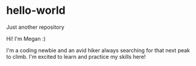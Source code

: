 # hello-world
Just another repository

Hi! I'm Megan :)

I'm a coding newbie and an avid hiker always searching for that next peak to climb.
I'm excited to learn and practice my skills here!
